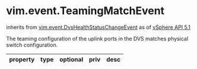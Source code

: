 vim.event.TeamingMatchEvent
===========================
inherits from [vim.event.DvsHealthStatusChangeEvent](docs/vim.event.DvsHealthStatusChangeEvent.md)
as of [vSphere API 5.1](vim.version.md#vim.version.version8)


The teaming configuration of the uplink ports in the DVS matches   physical switch configuration.

| property | type | optional | priv | desc |
|:---------|:-----|:---------|:-----|:-----|


